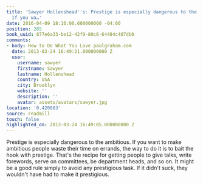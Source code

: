```yaml
---
title: 'Sawyer Hollenshead''s: Prestige is especially dangerous to the ambitious.
  If you wa…'
date: 2016-04-09 18:16:00.600000000 -04:00
position: 285
book_uuid: 877e6a33-be12-42f9-80c6-64484c407db0
comments:
- body: How to Do What You Love paulgraham.com
  date: 2013-03-24 16:49:21.000000000 Z
  user:
    username: sawyer
    firstname: Sawyer
    lastname: Hollenshead
    country: USA
    city: Brooklyn
    website: ''
    description: ''
    avatar: assets/avatars/sawyer.jpg
location: '0.420883'
source: readmill
touch: false
highlighted_on: 2013-03-24 16:49:05.000000000 Z
---
```


Prestige is especially dangerous to the ambitious. If you want to make ambitious people waste their time on errands, the way to do it is to bait the hook with prestige. That's the recipe for getting people to give talks, write forewords, serve on committees, be department heads, and so on. It might be a good rule simply to avoid any prestigious task. If it didn't suck, they wouldn't have had to make it prestigious.
